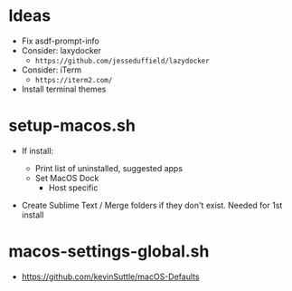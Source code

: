 # Ideas

- Fix asdf-prompt-info
- Consider: laxydocker
  - `https://github.com/jesseduffield/lazydocker`
- Consider: iTerm
  - `https://iterm2.com/`
- Install terminal themes

# setup-macos.sh

- If install:

  - Print list of uninstalled, suggested apps
  - Set MacOS Dock
    - Host specific

- Create Sublime Text / Merge folders if they don't exist. Needed for 1st install

# macos-settings-global.sh

- https://github.com/kevinSuttle/macOS-Defaults
